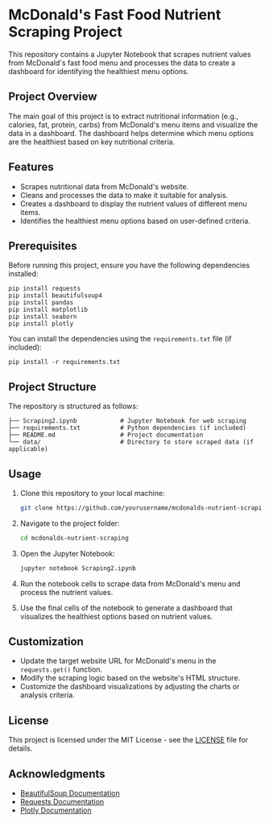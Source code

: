 # McDonald's Fast Food Nutrient Scraping Project

This repository contains a Jupyter Notebook that scrapes nutrient values from McDonald's fast food menu and processes the data to create a dashboard for identifying the healthiest menu options.

## Project Overview

The main goal of this project is to extract nutritional information (e.g., calories, fat, protein, carbs) from McDonald's menu items and visualize the data in a dashboard. The dashboard helps determine which menu options are the healthiest based on key nutritional criteria.

## Features

- Scrapes nutritional data from McDonald's website.
- Cleans and processes the data to make it suitable for analysis.
- Creates a dashboard to display the nutrient values of different menu items.
- Identifies the healthiest menu options based on user-defined criteria.

## Prerequisites

Before running this project, ensure you have the following dependencies installed:

```
pip install requests
pip install beautifulsoup4
pip install pandas
pip install matplotlib
pip install seaborn
pip install plotly
```

You can install the dependencies using the `requirements.txt` file (if included):

```
pip install -r requirements.txt
```

## Project Structure

The repository is structured as follows:

```
├── Scraping2.ipynb            # Jupyter Notebook for web scraping
├── requirements.txt           # Python dependencies (if included)
├── README.md                  # Project documentation
└── data/                      # Directory to store scraped data (if applicable)
```

## Usage

1. Clone this repository to your local machine:

   ```bash
   git clone https://github.com/yourusername/mcdonalds-nutrient-scraping.git
   ```

2. Navigate to the project folder:

   ```bash
   cd mcdonalds-nutrient-scraping
   ```

3. Open the Jupyter Notebook:

   ```bash
   jupyter notebook Scraping2.ipynb
   ```

4. Run the notebook cells to scrape data from McDonald's menu and process the nutrient values.

5. Use the final cells of the notebook to generate a dashboard that visualizes the healthiest options based on nutrient values.

## Customization

- Update the target website URL for McDonald's menu in the `requests.get()` function.
- Modify the scraping logic based on the website's HTML structure.
- Customize the dashboard visualizations by adjusting the charts or analysis criteria.

## License

This project is licensed under the MIT License - see the [LICENSE](LICENSE) file for details.

## Acknowledgments

- [BeautifulSoup Documentation](https://www.crummy.com/software/BeautifulSoup/bs4/doc/)
- [Requests Documentation](https://docs.python-requests.org/en/latest/)
- [Plotly Documentation](https://plotly.com/python/)
